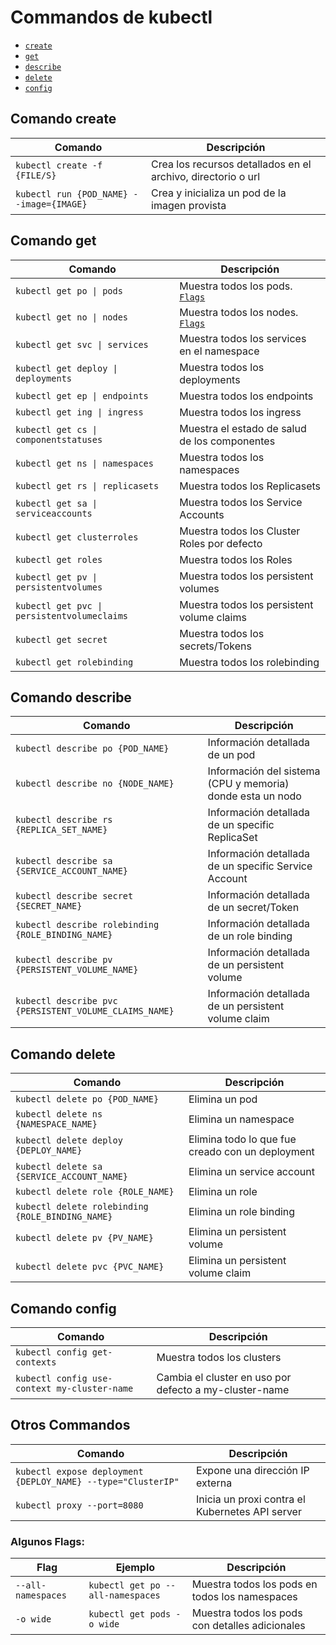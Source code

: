 # Commandos de kubectl

- [`create`](#Comando-create)
- [`get`](#Comando-get)
- [`describe`](#Comando-describe)
- [`delete`](#Comando-delete)
- [`config`](#Comando-config)

## Comando create

| Comando                                  | Descripción                                                  |
| ---------------------------------------- | ------------------------------------------------------------ |
| `kubectl create -f {FILE/S}`             | Crea los recursos detallados en el archivo, directorio o url |
| `kubectl run {POD_NAME} --image={IMAGE}` | Crea y inicializa un pod de la imagen provista               |

## Comando get

| Comando                                     | Descripción                                        |
| ------------------------------------------- | -------------------------------------------------- |
| `kubectl get po \| pods`                    | Muestra todos los pods. [`Flags`](#Algunos-Flags)  |
| `kubectl get no \| nodes`                   | Muestra todos los nodes. [`Flags`](#Algunos-Flags) |
| `kubectl get svc \| services`               | Muestra todos los services en el namespace         |
| `kubectl get deploy \| deployments`         | Muestra todos los deployments                      |
| `kubectl get ep \| endpoints`               | Muestra todos los endpoints                        |
| `kubectl get ing \| ingress`                | Muestra todos los ingress                          |
| `kubectl get cs \| componentstatuses`       | Muestra el estado de salud de los componentes      |
| `kubectl get ns \| namespaces`              | Muestra todos los namespaces                       |
| `kubectl get rs \| replicasets`             | Muestra todos los Replicasets                      |
| `kubectl get sa \| serviceaccounts`         | Muestra todos los Service Accounts                 |
| `kubectl get clusterroles`                  | Muestra todos los Cluster Roles por defecto        |
| `kubectl get roles`                         | Muestra todos los Roles                            |
| `kubectl get pv \| persistentvolumes`       | Muestra todos los persistent volumes               |
| `kubectl get pvc \| persistentvolumeclaims` | Muestra todos los persistent volume claims         |
| `kubectl get secret`                        | Muestra todos los secrets/Tokens                   |
| `kubectl get rolebinding`                   | Muestra todos los rolebinding                      |

## Comando describe

| Comando                                                | Descripción                                                |
| ------------------------------------------------------ | ---------------------------------------------------------- |
| `kubectl describe po {POD_NAME}`                       | Información detallada de un pod                            |
| `kubectl describe no {NODE_NAME}`                      | Información del sistema (CPU y memoria) donde esta un nodo |
| `kubectl describe rs {REPLICA_SET_NAME}`               | Información detallada de un specific ReplicaSet            |
| `kubectl describe sa {SERVICE_ACCOUNT_NAME}`           | Información detallada de un specific Service Account       |
| `kubectl describe secret {SECRET_NAME}`                | Información detallada de un secret/Token                   |
| `kubectl describe rolebinding {ROLE_BINDING_NAME}`     | Información detallada de un role binding                   |
| `kubectl describe pv {PERSISTENT_VOLUME_NAME}`         | Información detallada de un persistent volume              |
| `kubectl describe pvc {PERSISTENT_VOLUME_CLAIMS_NAME}` | Información detallada de un persistent volume claim        |

## Comando delete

| Comando                                          | Descripción                                      |
| ------------------------------------------------ | ------------------------------------------------ |
| `kubectl delete po {POD_NAME}`                   | Elimina un pod                                   |
| `kubectl delete ns {NAMESPACE_NAME}`             | Elimina un namespace                             |
| `kubectl delete deploy {DEPLOY_NAME}`            | Elimina todo lo que fue creado con un deployment |
| `kubectl delete sa {SERVICE_ACCOUNT_NAME}`       | Elimina un service account                       |
| `kubectl delete role {ROLE_NAME}`                | Elimina un role                                  |
| `kubectl delete rolebinding {ROLE_BINDING_NAME}` | Elimina un role binding                          |
| `kubectl delete pv {PV_NAME}`                    | Elimina un persistent volume                     |
| `kubectl delete pvc {PVC_NAME}`                  | Elimina un persistent volume claim               |

## Comando config

| Comando                                      | Descripción                                            |
| -------------------------------------------- | ------------------------------------------------------ |
| `kubectl config get-contexts`                | Muestra todos los clusters                             |
| `kubectl config use-context my-cluster-name` | Cambia el cluster en uso por defecto a my-cluster-name |

## Otros Commandos

| Comando                                                      | Descripción                                     |
| ------------------------------------------------------------ | ----------------------------------------------- |
| `kubectl expose deployment {DEPLOY_NAME} --type="ClusterIP"` | Expone una dirección IP externa                 |
| `kubectl proxy --port=8080`                                  | Inicia un proxi contra el Kubernetes API server |

### Algunos Flags:

| Flag               | Ejemplo                           | Descripción                                     |
| ------------------ | --------------------------------- | ----------------------------------------------- |
| `--all-namespaces` | `kubectl get po --all-namespaces` | Muestra todos los pods en todos los namespaces  |
| `-o wide`          | `kubectl get pods -o wide`        | Muestra todos los pods con detalles adicionales |

